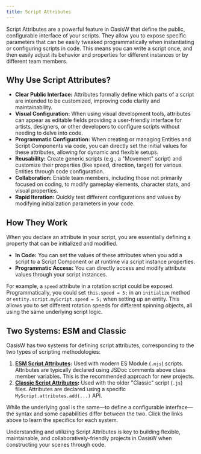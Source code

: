```yaml
---
title: Script Attributes
---
```


Script Attributes are a powerful feature in OasisW that define the public, configurable interface of your scripts. They allow you to expose specific parameters that can be easily tweaked programmatically when instantiating or configuring scripts in code. This means you can write a script once, and then easily adjust its behavior and properties for different instances or by different team members.

## Why Use Script Attributes?

* **Clear Public Interface:** Attributes formally define which parts of a script are intended to be customized, improving code clarity and maintainability.
* **Visual Configuration:** When using visual development tools, attributes can appear as editable fields providing a user-friendly interface for artists, designers, or other developers to configure scripts without needing to delve into code.
* **Programmatic Configuration:** When creating or managing Entities and Script Components via code, you can directly set the initial values for these attributes, allowing for dynamic and flexible setups.
* **Reusability:** Create generic scripts (e.g., a "Movement" script) and customize their properties (like speed, direction, target) for various Entities through code configuration.
* **Collaboration:** Enable team members, including those not primarily focused on coding, to modify gameplay elements, character stats, and visual properties.
* **Rapid Iteration:** Quickly test different configurations and values by modifying initialization parameters in your code.

## How They Work

When you declare an attribute in your script, you are essentially defining a property that can be initialized and modified.

* **In Code:** You can set the values of these attributes when you add a script to a Script Component or at runtime via script instance properties.
* **Programmatic Access:** You can directly access and modify attribute values through your script instances.

For example, a `speed` attribute in a rotation script could be exposed. Programmatically, you could set `this.speed = 5;` in an `initialize` method or `entity.script.myScript.speed = 5;` when setting up an entity. This allows you to set different rotation speeds for different spinning objects, all using the same underlying script logic.

## Two Systems: ESM and Classic

OasisW has two systems for defining script attributes, corresponding to the two types of scripting methodologies:

1. **[ESM Script Attributes](./esm.md):** Used with modern ES Module (`.mjs`) scripts. Attributes are typically declared using JSDoc comments above class member variables. This is the recommended approach for new projects.
2. **[Classic Script Attributes](./classic.md):** Used with the older "Classic" script (`.js`) files. Attributes are declared using a specific `MyScript.attributes.add(...)` API.

While the underlying goal is the same—to define a configurable interface—the syntax and some capabilities differ between the two. Click the links above to learn the specifics for each system.

Understanding and utilizing Script Attributes is key to building flexible, maintainable, and collaboratively-friendly projects in OasisW when constructing your scenes through code.
